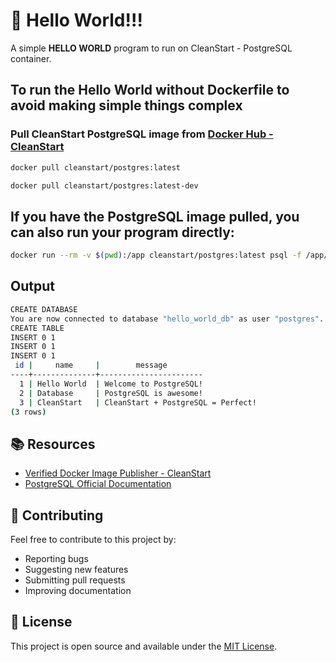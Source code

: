 # 🚀 Hello World!!! 

A simple **HELLO WORLD** program to run on CleanStart - PostgreSQL container. 

## To run the Hello World without Dockerfile to avoid making simple things complex

### Pull CleanStart PostgreSQL image from [Docker Hub - CleanStart](https://hub.docker.com/u/cleanstart) 
```bash
docker pull cleanstart/postgres:latest
```
```bash
docker pull cleanstart/postgres:latest-dev
```

## If you have the PostgreSQL image pulled, you can also run your program directly:
```bash
docker run --rm -v $(pwd):/app cleanstart/postgres:latest psql -f /app/hello_world.sql
```
## Output 
```bash
CREATE DATABASE
You are now connected to database "hello_world_db" as user "postgres".
CREATE TABLE
INSERT 0 1
INSERT 0 1
INSERT 0 1
 id |     name     |        message        
----+--------------+-----------------------
  1 | Hello World  | Welcome to PostgreSQL!
  2 | Database     | PostgreSQL is awesome!
  3 | CleanStart   | CleanStart + PostgreSQL = Perfect!
(3 rows)
```

## 📚 Resources

- [Verified Docker Image Publisher - CleanStart](https://cleanstart.com/)
- [PostgreSQL Official Documentation](https://www.postgresql.org/docs/)

## 🤝 Contributing

Feel free to contribute to this project by:
- Reporting bugs
- Suggesting new features
- Submitting pull requests
- Improving documentation

## 📄 License
This project is open source and available under the [MIT License](LICENSE).